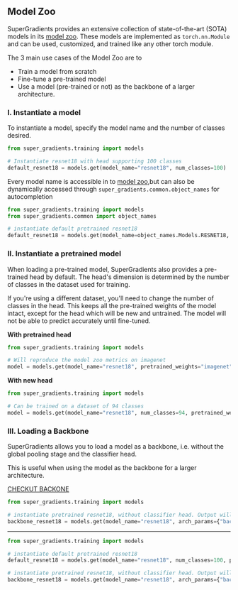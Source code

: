 ## Model Zoo

SuperGradients provides an extensive collection of state-of-the-art (SOTA) models in its [model zoo](http://bit.ly/3EGfKD4).
These models are implemented as `torch.nn.Module` and can be used, customized, and trained like any other torch module.

The 3 main use cases of the Model Zoo are to
- Train a model from scratch
- Fine-tune a pre-trained model
- Use a model (pre-trained or not) as the backbone of a larger architecture.

### I. Instantiate a model

To instantiate a model, specify the model name and the number of classes desired.
```python
from super_gradients.training import models

# Instantiate resnet18 with head supporting 100 classes
default_resnet18 = models.get(model_name="resnet18", num_classes=100)
```

Every model name is accessible in to [model zoo](http://bit.ly/3EGfKD4),but can also be dynamically accessed through `super_gradients.common.object_names` for autocompletion
```python
from super_gradients.training import models
from super_gradients.common import object_names

# instantiate default pretrained resnet18
default_resnet18 = models.get(model_name=object_names.Models.RESNET18, num_classes=100)
```


### II. Instantiate a pretrained model
When loading a pre-trained model, SuperGradients also provides a pre-trained head by default. 
The head's dimension is determined by the number of classes in the dataset used for training.

If you're using a different dataset, you'll need to change the number of classes in the head. 
This keeps all the pre-trained weights of the model intact, except for the head which will be new and untrained. 
The model will not be able to predict accurately until fine-tuned.

**With pretrained head**
```python
from super_gradients.training import models

# Will reproduce the model zoo metrics on imagenet
model = models.get(model_name="resnet18", pretrained_weights="imagenet")
```

**With new head**
```python
from super_gradients.training import models

# Can be trained on a dataset of 94 classes
model = models.get(model_name="resnet18", num_classes=94, pretrained_weights="imagenet")
```



### III. Loading a Backbone
SuperGradients allows you to load a model as a backbone, i.e. without the global pooling stage and the classifier head. 

This is useful when using the model as the backbone for a larger architecture.

[CHECKUT BACKONE](...)
```python
from super_gradients.training import models

# instantiate pretrained resnet18, without classifier head. Output will be from the last stage before global pooling
backbone_resnet18 = models.get(model_name="resnet18", arch_params={"backbone_mode": True}, pretrained_weights="imagenet")
```








---
```python
from super_gradients.training import models

# instantiate default pretrained resnet18
default_resnet18 = models.get(model_name="resnet18", num_classes=100, pretrained_weights="imagenet")

# instantiate pretrained resnet18, without classifier head. Output will be from the last stage before global pooling
backbone_resnet18 = models.get(model_name="resnet18", arch_params={"backbone_mode": True}, pretrained_weights="imagenet")
```
